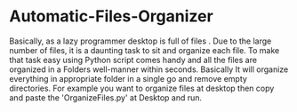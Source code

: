 # Automatic-Files-Organizer
 Basically, as a lazy programmer desktop is full of files . Due to the large number of files, it is a daunting task to sit and organize each file. To make that task easy using Python script comes handy and all the files are organized in a Folders  well-manner within seconds.
 Basically It will organize everything in appropriate folder in a single go and remove empty directories. For example you want to organize files at desktop then copy and paste the 'OrganizeFiles.py' at Desktop and run.
